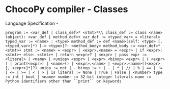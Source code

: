 # ChocoPy compiler - Classes

Language Specification - 

`program := <var_def | class_def>* <stmt>*\\
class_def := class <name>(object):
                  <var_def | method_def>+
var_def := <typed_var> = <literal>
typed_var := <name> : <type>
method_def := def <name>(self: <type> [, <typed_var>]*) [-> <type>]?: <method_body>
method_body := <var_def>* <stmt>+
stmt := <name> = <expr>
      | <expr>.<name> = <expr>
      | if <expr>: <stmt>+ else: <stmt>+
      | return <expr>?
      | <expr>
      | pass
expr := <literal>
      | <name>
      | <uniop> <expr>
      | <expr> <binop> <expr>
      | ( <expr> )
      | print(<expr>)
      | <name>()
      | <expr>.<name>
      | <expr>.<name>([<expr> [, <expr>]*]?)
uniop := not | -
binop := + | - | * | // | % | == | != | <= | >= | < | > | is
literal := None
         | True
         | False
         | <number>
type := int | bool | <name>
number := 32-bit integer literals
name := Python identifiers other than ``print`` or keywords`
